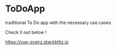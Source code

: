 # ToDoApp
traditional To Do app with the necessary use cases

Check it out below !

https://vue-zceirz.stackblitz.io
